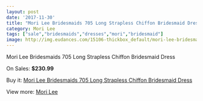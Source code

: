 ```yaml
---
layout: post
date: '2017-11-30'
title: "Mori Lee Bridesmaids 705 Long Strapless Chiffon Bridesmaid Dress"
category: Mori Lee
tags: ["sale","bridesmaids","dresses","mori","bridesmaid"]
image: http://img.eudances.com/15106-thickbox_default/mori-lee-bridesmaids-705-long-strapless-chiffon-bridesmaid-dress.jpg
---
```

Mori Lee Bridesmaids 705 Long Strapless Chiffon Bridesmaid Dress

On Sales: **$230.99**
<a href="https://www.eudances.com/en/mori-lee/4485-mori-lee-bridesmaids-705-long-strapless-chiffon-bridesmaid-dress.html"><amp-img layout="responsive" width="600" height="600" src="//img.eudances.com/15106-thickbox_default/mori-lee-bridesmaids-705-long-strapless-chiffon-bridesmaid-dress.jpg" alt="Mori Lee Bridesmaids 705 Long Strapless Chiffon Bridesmaid Dress 0" /></a>
<a href="https://www.eudances.com/en/mori-lee/4485-mori-lee-bridesmaids-705-long-strapless-chiffon-bridesmaid-dress.html"><amp-img layout="responsive" width="600" height="600" src="//img.eudances.com/15110-thickbox_default/mori-lee-bridesmaids-705-long-strapless-chiffon-bridesmaid-dress.jpg" alt="Mori Lee Bridesmaids 705 Long Strapless Chiffon Bridesmaid Dress 1" /></a>
<a href="https://www.eudances.com/en/mori-lee/4485-mori-lee-bridesmaids-705-long-strapless-chiffon-bridesmaid-dress.html"><amp-img layout="responsive" width="600" height="600" src="//img.eudances.com/15109-thickbox_default/mori-lee-bridesmaids-705-long-strapless-chiffon-bridesmaid-dress.jpg" alt="Mori Lee Bridesmaids 705 Long Strapless Chiffon Bridesmaid Dress 2" /></a>
<a href="https://www.eudances.com/en/mori-lee/4485-mori-lee-bridesmaids-705-long-strapless-chiffon-bridesmaid-dress.html"><amp-img layout="responsive" width="600" height="600" src="//img.eudances.com/15108-thickbox_default/mori-lee-bridesmaids-705-long-strapless-chiffon-bridesmaid-dress.jpg" alt="Mori Lee Bridesmaids 705 Long Strapless Chiffon Bridesmaid Dress 3" /></a>
<a href="https://www.eudances.com/en/mori-lee/4485-mori-lee-bridesmaids-705-long-strapless-chiffon-bridesmaid-dress.html"><amp-img layout="responsive" width="600" height="600" src="//img.eudances.com/15107-thickbox_default/mori-lee-bridesmaids-705-long-strapless-chiffon-bridesmaid-dress.jpg" alt="Mori Lee Bridesmaids 705 Long Strapless Chiffon Bridesmaid Dress 4" /></a>

Buy it: [Mori Lee Bridesmaids 705 Long Strapless Chiffon Bridesmaid Dress](https://www.eudances.com/en/mori-lee/4485-mori-lee-bridesmaids-705-long-strapless-chiffon-bridesmaid-dress.html "Mori Lee Bridesmaids 705 Long Strapless Chiffon Bridesmaid Dress")

View more: [Mori Lee](https://www.eudances.com/en/65-mori-lee "Mori Lee")